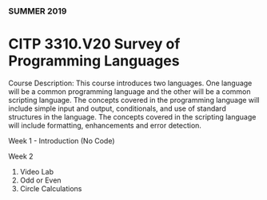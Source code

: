 ### SUMMER 2019 
# CITP 3310.V20 Survey of Programming Languages

Course Description: This course introduces two languages. One language will be a common programming language and the other will be a common scripting language. The concepts covered in the programming language will include simple input and output, conditionals, and use of standard structures in the language. The concepts covered in the scripting language will include formatting, enhancements and error detection.

Week 1 - Introduction (No Code)

Week 2
1. Video Lab
2. Odd or Even
3. Circle Calculations
